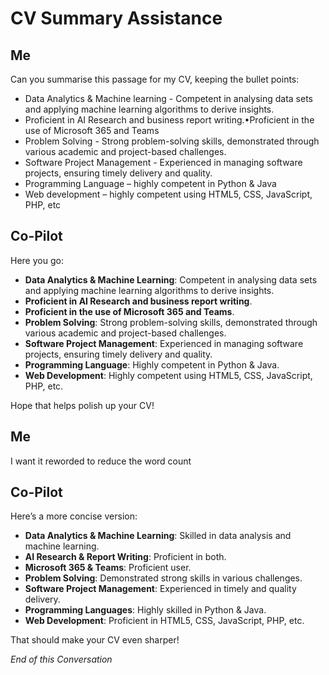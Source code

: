# CV Summary Assistance  

## Me
Can you summarise this passage for my CV, keeping the bullet points:
- Data Analytics & Machine learning - Competent in analysing data sets and applying machine learning algorithms to derive insights.
- Proficient in AI Research and business report writing.•Proficient in the use of Microsoft 365 and Teams
- Problem Solving - Strong problem-solving skills, demonstrated through various academic and project-based challenges.
- Software Project Management - Experienced in managing software projects, ensuring timely delivery and quality.
- Programming Language – highly competent in Python & Java
- Web development – highly competent using HTML5, CSS, JavaScript, PHP, etc

## Co-Pilot
Here you go:

- **Data Analytics & Machine Learning**: Competent in analysing data sets and applying machine learning algorithms to derive insights.
- **Proficient in AI Research and business report writing**.
- **Proficient in the use of Microsoft 365 and Teams**.
- **Problem Solving**: Strong problem-solving skills, demonstrated through various academic and project-based challenges.
- **Software Project Management**: Experienced in managing software projects, ensuring timely delivery and quality.
- **Programming Language**: Highly competent in Python & Java.
- **Web Development**: Highly competent using HTML5, CSS, JavaScript, PHP, etc.

Hope that helps polish up your CV!  

## Me
I want it reworded to reduce the word count  

## Co-Pilot
Here’s a more concise version:

- **Data Analytics & Machine Learning**: Skilled in data analysis and machine learning.
- **AI Research & Report Writing**: Proficient in both.
- **Microsoft 365 & Teams**: Proficient user.
- **Problem Solving**: Demonstrated strong skills in various challenges.
- **Software Project Management**: Experienced in timely and quality delivery.
- **Programming Languages**: Highly skilled in Python & Java.
- **Web Development**: Proficient in HTML5, CSS, JavaScript, PHP, etc.

That should make your CV even sharper!  

*End of this Conversation*
